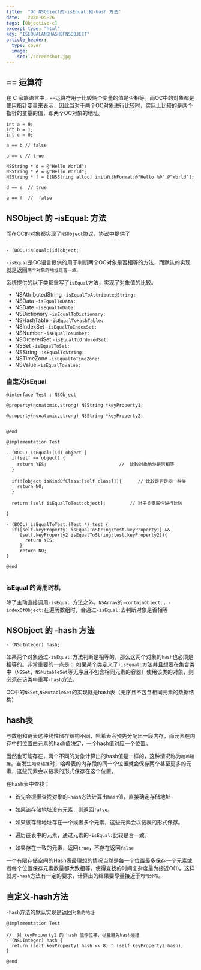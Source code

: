 ```yaml
---
title:  "OC NSObject的-isEqual:和-hash 方法"
date:   2020-05-26
tags: [Objective-c]
excerpt_type: "html"
key: "ISEQUALANDHASHOFNSOBJECT"
article_header:
  type: cover
  image:
    src: /screenshot.jpg
---
```



## == 运算符

在 C 家族语言中，`==`运算符用于比较俩个变量的值是否相等。而OC中的对象都是使用指针变量来表示，因此当对于两个OC对象进行比较时，实际上比较的是两个指针的变量的值，即两个OC对象的地址。

```objc
int a = 0;
int b = 1;
int c = 0;

a == b // false

a == c // true 

NSString * d = @"Hello World";
NSString * e = @"Hello World";
NSString * f = [[NSString alloc] initWithFormat:@"Hello %@",@"World"];

d == e  // true 

e == f  //  false 

```

## NSObject 的 -isEqual: 方法 

而在OC的对象都实现了`NSObject`协议，协议中提供了

```objc

- (BOOL)isEqual:(id)object;
```

`-isEqual`是OC语言提供的用于判断两个OC对象是否相等的方法，而默认的实现就是返回`两个对象的地址是否一致。`

系统提供的以下类都重写了`isEqual`方法，实现了对象值的比较。

- NSAttributedString    `-isEqualToAttributedString:`
- NSData                `-isEqualToData:`  
- NSDate                `-isEqualToDate:`
- NSDictionary          `-isEqualToDictionary:`
- NSHashTable           `-isEqualToHashTable:`
- NSIndexSet            `-isEqualToIndexSet:`
- NSNumber              `-isEqualToNumber:`
- NSOrderedSet          `-isEqualToOrderedSet:`
- NSSet                 `-isEqualToSet:`
- NSString              `-isEqualToString:`
- NSTimeZone            `-isEqualToTimeZone:`
- NSValue               `-isEqualToValue:`


### 自定义isEqual

```objc
@interface Test : NSObject

@property(nonatomic,strong) NSString *keyProperty1;

@property(nonatomic,strong) NSString *keyProperty2;


@end

@implementation Test

- (BOOL) isEqual:(id) object {
  if(self == object) {
    return YES;                           //  比较对象地址是否相等
  }

  if(![object isKindOfClass:[self class]]){      // 比较是否是同一种类
    return NO;
  }

  return [self isEqualToTest:object];         // 对于关键属性进行比较

}

- (BOOL) isEqualToTest:(Test *) test {
  if([self.keyProperty1 isEqualToString:test.keyProperty1] && 
     [self.keyProperty2 isEqualToString:test.keyProperty2]){
       return YES;
     }
     return NO;
}

@end


```

### isEqual 的调用时机

除了主动直接调用`-isEqual:`方法之外，`NSArray`的`-containObject:`，`-indexOfObject:`在遍历数组时，会通过`-isEqual:`去判断对象是否相等


## NSObject 的 -hash 方法

```objc
- (NSUInteger) hash;
```

如果两个对象通过`-isEqual:`方法判断是相等的，那么这两个对象的`hash`也必须是相等的。非常重要的一点是： 如果某个类定义了`-isEqual:`方法并且想要在集合类中（`NSSet`，`NSMutableSet`等无序且不包含相同元素的容器）使用该类的对象，则必须在该类中重写`-hash`方法。

OC中的`NSSet`,`NSMutableSet`的实现就是hash表（无序且不包含相同元素的数据结构）


## hash表 

与数组和链表这种线性储存结构不同，哈希表会预先分配出一段内存，而元素在内存中的位置由元素的hash值决定，一个hash值对应一个位置。

当然也可能存在，两个不同的对象计算出的hash值是一样的，这种情况称为`哈希碰撞`。当发生`哈希碰撞`时，哈希表的内存段的同一个位置就会保存两个甚至更多的元素，这些元素会以链表的形式保存在这个位置。

在hash表中查找：

- 首先会根据查找对象的`-hash`方法计算出`hash`值，直接确定存储地址

- 如果该存储地址没有元素，则返回`false`。 

- 如果该存储地址存在一个或者多个元素，这些元素会以链表的形式保存。

- 遍历链表中的元素，通过元素的`-isEqual:`比较是否一致。

- 如果存在一致的元素，返回`true`，不存在返回`false`


一个有限存储空间的Hash表最理想的情况当然是每一个位置最多保存一个元素或者每个位置保存元素数量都大致相等，使得查找的时间复杂度最为接近O(1)。这样就对`-hash`方法有一定的要求，计算出的结果要尽量接近于`均匀分布`。

## 自定义-hash方法

`-hash`方法的默认实现是返回`对象的地址`

```objc
@implementation Test

//  对 keyProperty1 的 hash 值作位移，尽量避免hash碰撞 
- (NSUInteger) hash {
  return (self.keyProperty1.hash << 8) ^ (self.keyProperty2.hash);
}

@end

```

